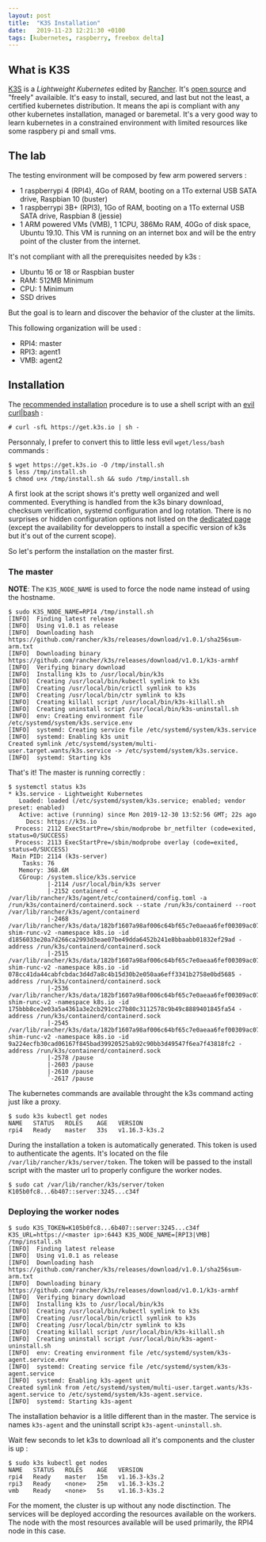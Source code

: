 ```yaml
---
layout: post
title:  "K3S Installation"
date:   2019-11-23 12:21:30 +0100
tags: [kubernetes, raspberry, freebox delta]
---
```


## What is K3S

[K3S](https://k3s.io/) is a *Lightweight Kubernetes* edited by [Rancher](https://rancher.com). It's [open source](https://github.com/rancher/k3s) and "freely" availaible. It's easy to install, secured, and last but not the least, a certified kubernetes distribution. It means the api is compliant with any other kubernetes installation, managed or baremetal. It's a very good way to learn kubernetes in a constrained environment with limited resources like some raspbery pi and small vms.

## The lab

The testing environment will be composed by few arm powered servers :

- 1 raspberrypi 4 (RPI4), 4Go of RAM, booting on a 1To external USB SATA drive, Raspbian 10 (buster)
- 1 raspberrypi 3B+ (RPI3), 1Go of RAM, booting on a 1To external USB SATA drive, Raspbian 8 (jessie)
- 1 ARM powered VMs (VMB), 1 1CPU, 386Mo RAM, 40Go of disk space, Ubuntu 19.10. This VM is running on an internet box and will be the entry point of the cluster from the internet.

It's not compliant with all the prerequisites needed by k3s :

- Ubuntu 16 or 18 or Raspbian buster
- RAM: 512MB Minimum
- CPU: 1 Minimum
- SSD drives

But the goal is to learn and discover the behavior of the cluster at the limits.

This following organization will be used :

- RPI4: master
- RPI3: agent1
- VMB: agent2

## Installation

The [recommended installation](https://rancher.com/docs/k3s/latest/en/quick-start/) procedure is to use a shell script with an [evil curl\|bash](https://cmdline.nl/posts/evil-curl-bash/) :

```shell
# curl -sfL https://get.k3s.io | sh -
```

Personnaly, I prefer to convert this to little less evil ``wget/less/bash`` commands :

```shell
$ wget https://get.k3s.io -O /tmp/install.sh
$ less /tmp/install.sh
$ chmod u+x /tmp/install.sh && sudo /tmp/install.sh
```

A first look at the script shows it's pretty well organized and well commented.
Everything is handled from the k3s binary download, checksum verification, systemd configuration and log rotation.
There is no surprises or hidden configuration options not listed on the [dedicated page](https://rancher.com/docs/k3s/latest/en/installation/install-options/) (except the availability for developpers to install a specific version of k3s but it's out of the current scope).

So let's perform the installation on the master first.

### The master

**NOTE**: The ``K3S_NODE_NAME`` is used to force the node name instead of using the hostname.

```
$ sudo K3S_NODE_NAME=RPI4 /tmp/install.sh
[INFO]  Finding latest release
[INFO]  Using v1.0.1 as release
[INFO]  Downloading hash https://github.com/rancher/k3s/releases/download/v1.0.1/sha256sum-arm.txt
[INFO]  Downloading binary https://github.com/rancher/k3s/releases/download/v1.0.1/k3s-armhf
[INFO]  Verifying binary download
[INFO]  Installing k3s to /usr/local/bin/k3s
[INFO]  Creating /usr/local/bin/kubectl symlink to k3s
[INFO]  Creating /usr/local/bin/crictl symlink to k3s
[INFO]  Creating /usr/local/bin/ctr symlink to k3s
[INFO]  Creating killall script /usr/local/bin/k3s-killall.sh
[INFO]  Creating uninstall script /usr/local/bin/k3s-uninstall.sh
[INFO]  env: Creating environment file /etc/systemd/system/k3s.service.env
[INFO]  systemd: Creating service file /etc/systemd/system/k3s.service
[INFO]  systemd: Enabling k3s unit
Created symlink /etc/systemd/system/multi-user.target.wants/k3s.service -> /etc/systemd/system/k3s.service.
[INFO]  systemd: Starting k3s
```

That's it! The master is running correctly :

```
$ systemctl status k3s
* k3s.service - Lightweight Kubernetes
   Loaded: loaded (/etc/systemd/system/k3s.service; enabled; vendor preset: enabled)
   Active: active (running) since Mon 2019-12-30 13:52:56 GMT; 22s ago
     Docs: https://k3s.io
  Process: 2112 ExecStartPre=/sbin/modprobe br_netfilter (code=exited, status=0/SUCCESS)
  Process: 2113 ExecStartPre=/sbin/modprobe overlay (code=exited, status=0/SUCCESS)
 Main PID: 2114 (k3s-server)
    Tasks: 76
   Memory: 368.6M
   CGroup: /system.slice/k3s.service
           |-2114 /usr/local/bin/k3s server
           |-2152 containerd -c /var/lib/rancher/k3s/agent/etc/containerd/config.toml -a /run/k3s/containerd/containerd.sock --state /run/k3s/containerd --root /var/lib/rancher/k3s/agent/containerd
           |-2468 /var/lib/rancher/k3s/data/182bf1607a98af006c64bf65c7e0aeaa6fef00309ac072b56edef511f34d2ac4/bin/containerd-shim-runc-v2 -namespace k8s.io -id d1856033e20a7d266ca2993d3eae07be49dda6452b241e8bbaabb01832ef29ad -address /run/k3s/containerd/containerd.sock
           |-2515 /var/lib/rancher/k3s/data/182bf1607a98af006c64bf65c7e0aeaa6fef00309ac072b56edef511f34d2ac4/bin/containerd-shim-runc-v2 -namespace k8s.io -id 078cc41da44cabfcbdac3d4d7a8c4b15d30b2e050aa6eff3341b2758e0bd5685 -address /run/k3s/containerd/containerd.sock
           |-2536 /var/lib/rancher/k3s/data/182bf1607a98af006c64bf65c7e0aeaa6fef00309ac072b56edef511f34d2ac4/bin/containerd-shim-runc-v2 -namespace k8s.io -id 175bbb8ce2e03a5a4361a3e2cb291cc27b80c3112578c9b49c8889401845fa54 -address /run/k3s/containerd/containerd.sock
           |-2545 /var/lib/rancher/k3s/data/182bf1607a98af006c64bf65c7e0aeaa6fef00309ac072b56edef511f34d2ac4/bin/containerd-shim-runc-v2 -namespace k8s.io -id 9a224ecfb30cad06167f845bad39920525ab92c90bb3d49547f6ea7f43818fc2 -address /run/k3s/containerd/containerd.sock
           |-2578 /pause
           |-2603 /pause
           |-2610 /pause
           `-2617 /pause
```

The kubernetes commands are available throught the k3s command acting just like a proxy.

```
$ sudo k3s kubectl get nodes
NAME   STATUS   ROLES    AGE   VERSION
rpi4   Ready    master   33s   v1.16.3-k3s.2
```

During the installation a token is automatically generated. This token is used to authenticate the agents. It's located on the file ``/var/lib/rancher/k3s/server/token``. The token will be passed to the install script with the master url to properly configure the worker nodes.

```
$ sudo cat /var/lib/rancher/k3s/server/token
K105b0fc8...6b407::server:3245...c34f
```

### Deploying the worker nodes

```
$ sudo K3S_TOKEN=K105b0fc8...6b407::server:3245...c34f K3S_URL=https://<master ip>:6443 K3S_NODE_NAME=[RPI3|VMB] /tmp/install.sh
[INFO]  Finding latest release
[INFO]  Using v1.0.1 as release
[INFO]  Downloading hash https://github.com/rancher/k3s/releases/download/v1.0.1/sha256sum-arm.txt
[INFO]  Downloading binary https://github.com/rancher/k3s/releases/download/v1.0.1/k3s-armhf
[INFO]  Verifying binary download
[INFO]  Installing k3s to /usr/local/bin/k3s
[INFO]  Creating /usr/local/bin/kubectl symlink to k3s
[INFO]  Creating /usr/local/bin/crictl symlink to k3s
[INFO]  Creating /usr/local/bin/ctr symlink to k3s
[INFO]  Creating killall script /usr/local/bin/k3s-killall.sh
[INFO]  Creating uninstall script /usr/local/bin/k3s-agent-uninstall.sh
[INFO]  env: Creating environment file /etc/systemd/system/k3s-agent.service.env
[INFO]  systemd: Creating service file /etc/systemd/system/k3s-agent.service
[INFO]  systemd: Enabling k3s-agent unit
Created symlink from /etc/systemd/system/multi-user.target.wants/k3s-agent.service to /etc/systemd/system/k3s-agent.service.
[INFO]  systemd: Starting k3s-agent
```

The installation behavior is a litlle different than in the master. The service is names ``k3s-agent`` and the uninstall script ``k3s-agent-uninstall.sh``.

Wait few seconds to let k3s to download all it's components and the cluster is up : 
```
$ sudo k3s kubectl get nodes
NAME   STATUS   ROLES    AGE   VERSION
rpi4   Ready    master   15m   v1.16.3-k3s.2
rpi3   Ready    <none>   25m   v1.16.3-k3s.2
vmb    Ready    <none>   5s    v1.16.3-k3s.2
```

For the moment, the cluster is up without any node disctinction. The services will be deployed according the resources available on the workers.
The node with the most resources available will be used primarily, the RPI4 node in this case.
